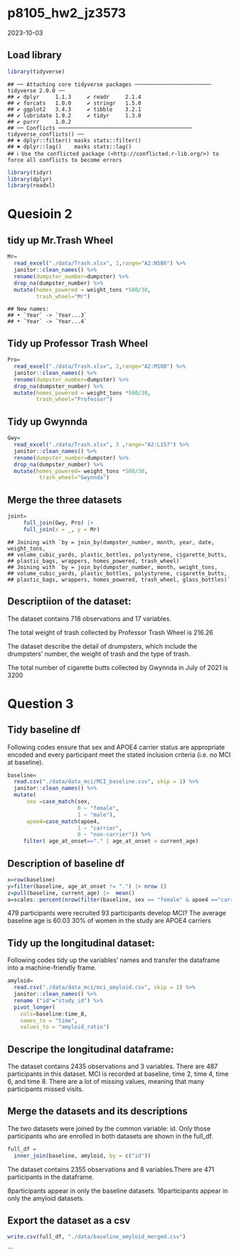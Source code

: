 p8105_hw2_jz3573
================
2023-10-03

## Load library

``` r
library(tidyverse)
```

    ## ── Attaching core tidyverse packages ──────────────────────── tidyverse 2.0.0 ──
    ## ✔ dplyr     1.1.3     ✔ readr     2.1.4
    ## ✔ forcats   1.0.0     ✔ stringr   1.5.0
    ## ✔ ggplot2   3.4.3     ✔ tibble    3.2.1
    ## ✔ lubridate 1.9.2     ✔ tidyr     1.3.0
    ## ✔ purrr     1.0.2     
    ## ── Conflicts ────────────────────────────────────────── tidyverse_conflicts() ──
    ## ✖ dplyr::filter() masks stats::filter()
    ## ✖ dplyr::lag()    masks stats::lag()
    ## ℹ Use the conflicted package (<http://conflicted.r-lib.org/>) to force all conflicts to become errors

``` r
library(tidyr)
library(dplyr)
library(readxl)
```

# Quesioin 2

## tidy up Mr.Trash Wheel

``` r
Mr=
  read_excel("./data/Trash.xlsx", 1,range="A2:N586") %>% 
  janitor::clean_names() %>% 
  rename(dumpster_number=dumpster) %>% 
  drop_na(dumpster_number) %>% 
  mutate(homes_powered = weight_tons *500/30,
         trash_wheel="Mr")
```

    ## New names:
    ## • `Year` -> `Year...3`
    ## • `Year` -> `Year...4`

## Tidy up Professor Trash Wheel

``` r
Pro=
  read_excel("./data/Trash.xlsx", 2,range="A2:M108") %>% 
  janitor::clean_names() %>% 
  rename(dumpster_number=dumpster) %>% 
  drop_na(dumpster_number) %>% 
  mutate(homes_powered = weight_tons *500/30,
         trash_wheel="Professor")
```

## Tidy up Gwynnda

``` r
Gwy=
  read_excel("./data/Trash.xlsx", 3 ,range="A2:L157") %>% 
  janitor::clean_names() %>% 
  rename(dumpster_number=dumpster) %>% 
  drop_na(dumpster_number) %>% 
  mutate(homes_powered= weight_tons *500/30,
          trash_wheel="Gwynnda") 
```

## Merge the three datasets

``` r
joint=
     full_join(Gwy, Pro) |>
     full_join(x = _, y = Mr)
```

    ## Joining with `by = join_by(dumpster_number, month, year, date, weight_tons,
    ## volume_cubic_yards, plastic_bottles, polystyrene, cigarette_butts,
    ## plastic_bags, wrappers, homes_powered, trash_wheel)`
    ## Joining with `by = join_by(dumpster_number, month, weight_tons,
    ## volume_cubic_yards, plastic_bottles, polystyrene, cigarette_butts,
    ## plastic_bags, wrappers, homes_powered, trash_wheel, glass_bottles)`

## Descriptiion of the dataset:

The dataset contains 718 observations and 17 variables.

The total weight of trash collected by Professor Trash Wheel is 216.26

The dataset describe the detail of drumpsters, which include the
drumpsters’ number, the weight of trash and the type of trash.

The total number of cigarette butts collected by Gwynnda in July of 2021
is 3200

# Question 3

## Tidy baseline df

Following codes ensure that sex and APOE4 carrier status are appropriate
encoded and every participant meet the stated inclusion criteria
(i.e. no MCI at baseline).

``` r
baseline=
  read.csv("./data/data_mci/MCI_baseline.csv", skip = 1) %>% 
  janitor::clean_names() %>% 
  mutate(
      sex =case_match(sex,
                      0 ~ "female",
                      1 ~ "male"),
      apoe4=case_match(apoe4,
                      1 ~ "carrier",
                      0 ~ "non-carrier")) %>% 
     filter( age_at_onset=="." | age_at_onset > current_age)
```

## Description of baseline df

``` r
x=row(baseline)
y=filter(baseline, age_at_onset != ".") |> nrow ()
z=pull(baseline, current_age) |>  mean()
a=scales::percent(nrow(filter(baseline, sex == "female" & apoe4 =="carrier")) / nrow(filter(baseline, sex == "female")))
```

479 participants were recruited 93 participants develop MCI? The average
baseline age is 60.03 30% of women in the study are APOE4 carriers

## Tidy up the longitudinal dataset:

Following codes tidy up the variables’ names and transfer the dataframe
into a machine-friendly frame.

``` r
amyloid=
  read.csv("./data/data_mci/mci_amyloid.csv", skip = 1) %>% 
  janitor::clean_names() %>% 
  rename ("id"="study_id") %>% 
  pivot_longer( 
    cols=baseline:time_8, 
    names_to = "time", 
    values_to = "amyloid_ratio") 
```

## Descripe the longitudinal dataframe:

The dataset contains 2435 observations and 3 variables. There are 487
participants in this dataset. MCI is recorded at baseline, time 2, time
4, time 6, and time 8. There are a lot of missing values, meaning that
many participants missed visits.

## Merge the datasets and its descriptions

The two datasets were joined by the common variable: id. Only those
participants who are enrolled in both datasets are shown in the full_df.

``` r
full_df = 
  inner_join(baseline, amyloid, by = c("id"))
```

The dataset contains 2355 observations and 8 variables.There are 471
participants in the dataframe.

8participants appear in only the baseline datasets. 16participants
appear in only the amyloid datasets.

## Export the dataset as a csv

``` r
write.csv(full_df, "./data/baseline_amyloid_merged.csv")
```

\`\`\`
